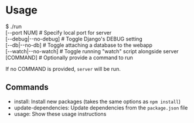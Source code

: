 Usage
===

  $ ./run \
    [--port NUM]          # Specify local port for server \
    [--debug|--no-debug]  # Toggle Django's DEBUG setting \
    [--db|--no-db]        # Toggle attaching a database to the webapp \
    [--watch|--no-watch]  # Toggle running "watch" script alongside server \
    [COMMAND]             # Optionally provide a command to run

If no COMMAND is provided, `server` will be run.

Commands
---

- install: Install new packages (takes the same options as `npm install`)
- update-dependencies: Update dependencies from the `package.json` file
- usage: Show these usage instructions
